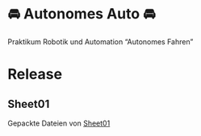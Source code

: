 # 🚘 Autonomes Auto 🚘
Praktikum Robotik und Automation “Autonomes Fahren”

# Release
## Sheet01
Gepackte Dateien von [Sheet01](https://github.com/Vincent1334/Robotic_car/releases/tag/Sheet01)
